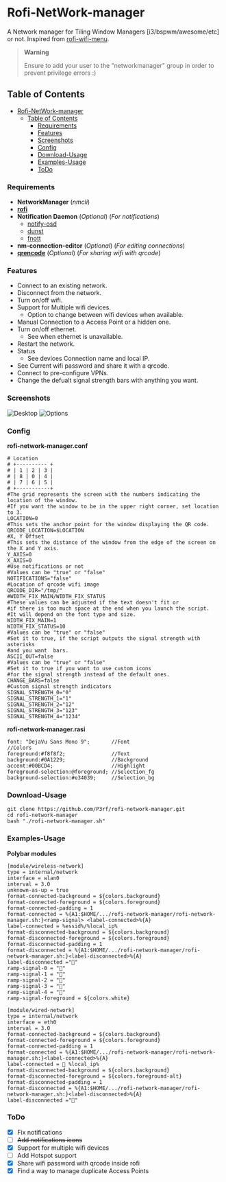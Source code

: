 # Rofi-NetWork-manager

A Network manager for Tiling Window Managers [i3/bspwm/awesome/etc] or not.
Inspired from [rofi-wifi-menu](https://github.com/zbaylin/rofi-wifi-menu).

> **Warning**
>
> Ensure to add your user to the "networkmanager" group in order to prevent privilege errors :)

## Table of Contents

- [Rofi-NetWork-manager](#rofi-network-manager)
  - [Table of Contents](#table-of-contents)
    - [Requirements](#requirements)
    - [Features](#features)
    - [Screenshots](#screenshots)
    - [Config](#config)
    - [Download-Usage](#download-usage)
    - [Examples-Usage](#examples-usage)
    - [ToDo](#todo)

### Requirements

- **NetworkManager** (_nmcli_)
- [**rofi**](https://github.com/davatorium/rofi)
- **Notification Daemon** (_Optional_) (_For notifications_)
  - [notify-osd](https://launchpad.net/notify-osd)
  - [dunst](https://github.com/dunst-project/dunst)
  - [fnott](https://codeberg.org/dnkl/fnott)
- **nm-connection-editor** (_Optional_) (_For editing connections_)
- [**qrencode**](https://fukuchi.org/works/qrencode) (_Optional_) (_For sharing wifi with qrcode_)

### Features

- Connect to an existing network.
- Disconnect from the network.
- Turn on/off wifi.
- Support for Multiple wifi devices.
  - Option to change between wifi devices when available.
- Manual Connection to a Access Point or a hidden one.
- Turn on/off ethernet.
  - See when ethernet is unavailable.
- Restart the network.
- Status
  - See devices Connection name and local IP.
- See Current wifi password and share it with a qrcode.
- Connect to pre-configure VPNs.
- Change the defualt signal strength bars with anything you want.

### Screenshots

![Desktop](./desktop.png)
![Options](./options.png)

### Config

**rofi-network-manager.conf**

```
# Location
# +---------- +
# | 1 | 2 | 3 |
# | 8 | 0 | 4 |
# | 7 | 6 | 5 |
# +-----------+
#The grid represents the screen with the numbers indicating the location of the window.
#If you want the window to be in the upper right corner, set location to 3.
LOCATION=0
#This sets the anchor point for the window displaying the QR code.         
QRCODE_LOCATION=$LOCATION 
#X, Y Offset
#This sets the distance of the window from the edge of the screen on the X and Y axis.
Y_AXIS=0
X_AXIS=0
#Use notifications or not
#Values can be "true" or "false"
NOTIFICATIONS="false"
#Location of qrcode wifi image
QRCODE_DIR="/tmp/"
#WIDTH_FIX_MAIN/WIDTH_FIX_STATUS 
#These values can be adjusted if the text doesn't fit or
#if there is too much space at the end when you launch the script.
#It will depend on the font type and size.
WIDTH_FIX_MAIN=1
WIDTH_FIX_STATUS=10
#Values can be "true" or "false"
#Set it to true, if the script outputs the signal strength with asterisks
#and you want  bars.
ASCII_OUT=false
#Values can be "true" or "false"
#Set it to true if you want to use custom icons
#for the signal strength instead of the default ones.
CHANGE_BARS=false
#Custom signal strength indicators
SIGNAL_STRENGTH_0="0"
SIGNAL_STRENGTH_1="1"
SIGNAL_STRENGTH_2="12"
SIGNAL_STRENGTH_3="123"
SIGNAL_STRENGTH_4="1234"

```

**rofi-network-manager.rasi**

```
font: "DejaVu Sans Mono 9";       //Font
//Colors
foreground:#f8f8f2;               //Text
background:#0A1229;               //Background
accent:#00BCD4;                   //Highlight
foreground-selection:@foreground; //Selection_fg
background-selection:#e34039;     //Selection_bg
```

### Download-Usage

```
git clone https://github.com/P3rf/rofi-network-manager.git
cd rofi-network-manager
bash "./rofi-network-manager.sh"
```

### Examples-Usage

**Polybar modules**

```
[module/wireless-network]
type = internal/network
interface = wlan0
interval = 3.0
unknown-as-up = true
format-connected-background = ${colors.background}
format-connected-foreground = ${colors.foreground}
format-connected-padding = 1
format-connected = %{A1:$HOME/.../rofi-network-manager/rofi-network-manager.sh:}<ramp-signal> <label-connected>%{A}
label-connected = %essid%/%local_ip%
format-disconnected-background = ${colors.background}
format-disconnected-foreground = ${colors.foreground}
format-disconnected-padding = 1
format-disconnected = %{A1:$HOME/.../rofi-network-manager/rofi-network-manager.sh:}<label-disconnected>%{A}
label-disconnected =""
ramp-signal-0 = "󰤯"
ramp-signal-1 = "󰤟"
ramp-signal-2 = "󰤢"
ramp-signal-3 = "󰤥"
ramp-signal-4 = "󰤨"
ramp-signal-foreground = ${colors.white}
```

```
[module/wired-network]
type = internal/network
interface = eth0
interval = 3.0
format-connected-background = ${colors.background}
format-connected-foreground = ${colors.foreground}
format-connected-padding = 1
format-connected = %{A1:$HOME/.../rofi-network-manager/rofi-network-manager.sh:}<label-connected>%{A}
label-connected =  %local_ip%
format-disconnected-background = ${colors.background}
format-disconnected-foreground = ${colors.foreground-alt}
format-disconnected-padding = 1
format-disconnected = %{A1:$HOME/.../rofi-network-manager/rofi-network-manager.sh:}<label-disconnected>%{A}
label-disconnected ="󰌺"
```

### ToDo

- [x] Fix notifications
- [ ] ~~Add notifications icons~~
- [x] Support for multiple wifi devices
- [ ] Add Hotspot support
- [x] Share wifi password with qrcode inside rofi
- [x] Find a way to manage duplicate Access Points
